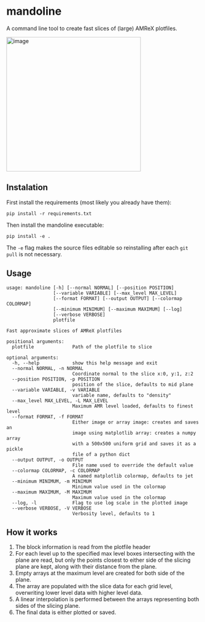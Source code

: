 # mandoline
A command line tool to create fast slices of (large) AMReX plotfiles.

<img width="350" alt="image" src="https://github.com/olivecha/mandoline/assets/78630053/857636f4-e49d-41d2-b428-6e12b6874157">

## Instalation

First install the requirements (most likely you already have them):
```
pip install -r requirements.txt
```
Then install the mandoline executable:
```
pip install -e .
```
The `-e` flag makes the source files editable so reinstalling after each `git pull` is not necessary.

## Usage

```
usage: mandoline [-h] [--normal NORMAL] [--position POSITION]
                 [--variable VARIABLE] [--max_level MAX_LEVEL]
                 [--format FORMAT] [--output OUTPUT] [--colormap COLORMAP]
                 [--minimum MINIMUM] [--maximum MAXIMUM] [--log]
                 [--verbose VERBOSE]
                 plotfile

Fast approximate slices of AMReX plotfiles

positional arguments:
  plotfile              Path of the plotfile to slice

optional arguments:
  -h, --help            show this help message and exit
  --normal NORMAL, -n NORMAL
                        Coordinate normal to the slice x:0, y:1, z:2
  --position POSITION, -p POSITION
                        position of the slice, defaults to mid plane
  --variable VARIABLE, -v VARIABLE
                        variable name, defaults to "density"
  --max_level MAX_LEVEL, -L MAX_LEVEL
                        Maximum AMR level loaded, defaults to finest level
  --format FORMAT, -f FORMAT
                        Either image or array image: creates and saves an
                        image using matplotlib array: creates a numpy array
                        with a 500x500 uniform grid and saves it as a pickle
                        file of a python dict
  --output OUTPUT, -o OUTPUT
                        File name used to override the default value
  --colormap COLORMAP, -c COLORMAP
                        A named matplotlib colormap, defaults to jet
  --minimum MINIMUM, -m MINIMUM
                        Minimum value used in the colormap
  --maximum MAXIMUM, -M MAXIMUM
                        Maximum value used in the colormap
  --log, -l             Flag to use log scale in the plotted image
  --verbose VERBOSE, -V VERBOSE
                        Verbosity level, defaults to 1
```
## How it works

1. The block information is read from the plotfile header
2. For each level up to the specified max level boxes intersecting with the plane are read, but only the points closest to either side of the slicing plane are kept, along with their distance from the plane.
3. Empty arrays at the maximum level are created for both side of the plane.
4. The array are populated with the slice data for each grid level, overwriting lower level data with higher level data.
5. A linear interpolation is performed between the arrays representing both sides of the slicing plane.
6. The final data is either plotted or saved.


